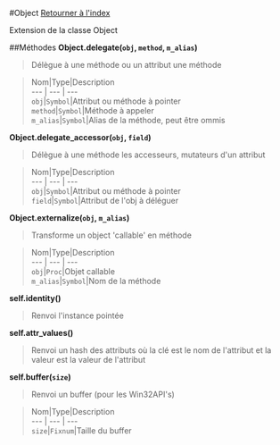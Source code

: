 #Object
[Retourner à l'index](README.md)

Extension de la classe Object

##Méthodes
**Object.delegate(`obj`, `method`, `m_alias`)**

> Délègue à une méthode ou un attribut une méthode  
  
> Nom|Type|Description  
--- | --- | ---  
`obj`|`Symbol`|Attribut ou méthode à pointer  
`method`|`Symbol`|Méthode à appeler  
`m_alias`|`Symbol`|Alias de la méthode, peut être ommis  
  


**Object.delegate_accessor(`obj`, `field`)**

> Délègue à une méthode les accesseurs, mutateurs d'un attribut  
  
> Nom|Type|Description  
--- | --- | ---  
`obj`|`Symbol`|Attribut ou méthode à pointer  
`field`|`Symbol`|Attribut de l'obj à déléguer  
  


**Object.externalize(`obj`, `m_alias`)**

> Transforme un object 'callable' en méthode  
  
> Nom|Type|Description  
--- | --- | ---  
`obj`|`Proc`|Objet callable  
`m_alias`|`Symbol`|Nom de la méthode  
  


**self.identity()**

> Renvoi l'instance pointée  
  
>   


**self.attr_values()**

> Renvoi un hash des attributs où la clé est le nom de l'attribut
                            et la valeur est la valeur de l'attribut  
  
>   


**self.buffer(`size`)**

> Renvoi un buffer (pour les Win32API's)  
  
> Nom|Type|Description  
--- | --- | ---  
`size`|`Fixnum`|Taille du buffer  
  


